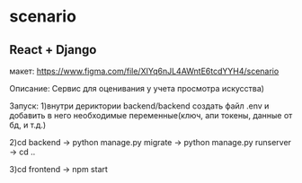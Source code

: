 # scenario
## React + Django
макет: https://www.figma.com/file/XIYq6nJL4AWntE6tcdYYH4/scenario


Описание: Сервис для оценивания у учета просмотра искусства)

Запуск:
1)внутри дериктории backend/backend создать файл .env и добавить в него необходимые переменные(ключ, апи токены, данные от бд, и т.д.)

2)cd backend -> python manage.py migrate -> python manage.py runserver -> cd ..

3)cd frontend -> npm start

